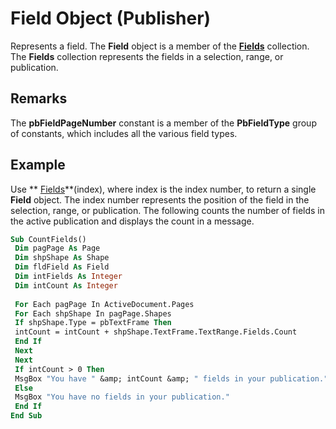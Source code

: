 
# Field Object (Publisher)

Represents a field. The  **Field** object is a member of the **[Fields](fd7c95d9-bc34-95ee-180d-b99f3629eb33.md)** collection. The  **Fields** collection represents the fields in a selection, range, or publication.


## Remarks

The  **pbFieldPageNumber** constant is a member of the **PbFieldType** group of constants, which includes all the various field types.


## Example

Use  ** [Fields](01efbcae-b65b-68d9-20b0-6bbee31fd762.md)**(index), where index is the index number, to return a single  **Field** object. The index number represents the position of the field in the selection, range, or publication. The following counts the number of fields in the active publication and displays the count in a message.


```vb
Sub CountFields() 
 Dim pagPage As Page 
 Dim shpShape As Shape 
 Dim fldField As Field 
 Dim intFields As Integer 
 Dim intCount As Integer 
 
 For Each pagPage In ActiveDocument.Pages 
 For Each shpShape In pagPage.Shapes 
 If shpShape.Type = pbTextFrame Then 
 intCount = intCount + shpShape.TextFrame.TextRange.Fields.Count 
 End If 
 Next 
 Next 
 If intCount > 0 Then 
 MsgBox "You have " &amp; intCount &amp; " fields in your publication." 
 Else 
 MsgBox "You have no fields in your publication." 
 End If 
End Sub
```

